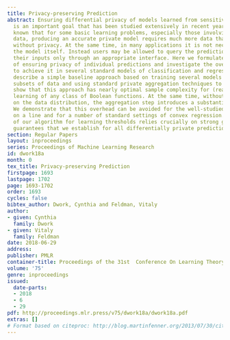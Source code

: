 ```yaml
---
title: Privacy-preserving Prediction
abstract: Ensuring differential privacy of models learned from sensitive user data
  is an important goal that has been studied extensively in recent years. It is now
  known that for some basic learning problems, especially those involving high-dimensional
  data, producing an accurate private model requires much more data than learning
  without privacy. At the same time, in many applications it is not necessary to expose
  the model itself. Instead users may be allowed to query the prediction model on
  their inputs only through an appropriate interface. Here we formulate the problem
  of ensuring privacy of individual predictions and investigate the overheads required
  to achieve it in several standard models of classification and regression. We first
  describe a simple baseline approach based on training several models on disjoint
  subsets of data and using standard private aggregation techniques to predict. We
  show that this approach has nearly optimal sample complexity for (realizable) PAC
  learning of any class of Boolean functions. At the same time, without strong assumptions
  on the data distribution, the aggregation step introduces a substantial overhead.
  We demonstrate that this overhead can be avoided for the well-studied class of thresholds
  on a line and for a number of standard settings of convex regression. The analysis
  of our algorithm for learning thresholds relies crucially on strong generalization
  guarantees that we establish for all differentially private prediction algorithms.
section: Regular Papers
layout: inproceedings
series: Proceedings of Machine Learning Research
id: dwork18a
month: 0
tex_title: Privacy-preserving Prediction
firstpage: 1693
lastpage: 1702
page: 1693-1702
order: 1693
cycles: false
bibtex_author: Dwork, Cynthia and Feldman, Vitaly
author:
- given: Cynthia
  family: Dwork
- given: Vitaly
  family: Feldman
date: 2018-06-29
address: 
publisher: PMLR
container-title: Proceedings of the 31st  Conference On Learning Theory
volume: '75'
genre: inproceedings
issued:
  date-parts:
  - 2018
  - 6
  - 29
pdf: http://proceedings.mlr.press/v75/dwork18a/dwork18a.pdf
extras: []
# Format based on citeproc: http://blog.martinfenner.org/2013/07/30/citeproc-yaml-for-bibliographies/
---
```

